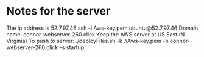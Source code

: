 <h1>Notes for the server</h1>
The ip address is 52.7.97.46
ssh -i Aws-key.pem ubuntu@52.7.97.46
Domain name: connor-webserver-260.click
Keep the AWS server at US East (N. Virginia)
To push to server: ./deployFiles.sh -k .\Aws-key.pem -h connor-webserver-260.click -s startup
